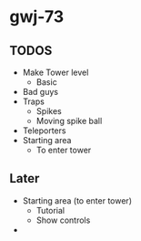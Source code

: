 # gwj-73

## TODOS
- Make Tower level
    - Basic
- Bad guys
- Traps
    - Spikes
    - Moving spike ball
- Teleporters
- Starting area 
    - To enter tower


## Later
- Starting area (to enter tower)
    - Tutorial
    - Show controls
- 